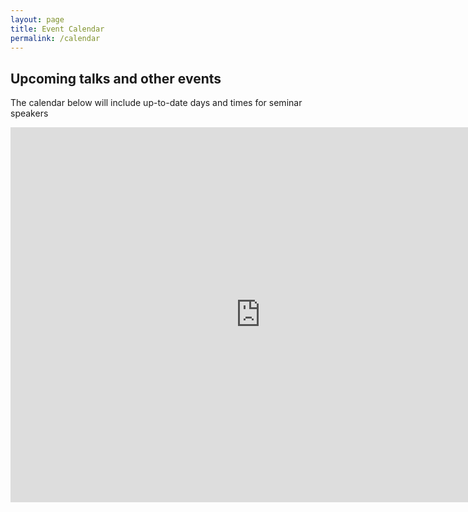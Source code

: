 ```yaml
---
layout: page
title: Event Calendar
permalink: /calendar
---
```


## Upcoming talks and other events
The calendar below will include up-to-date days and times for seminar speakers

<iframe src="https://calendar.google.com/calendar/embed?src=b450oplr1oedoqncqar526hvh4%40group.calendar.google.com&ctz=America%2FLos_Angeles" style="border: 0" width="800" height="600" frameborder="0" scrolling="no"></iframe>


